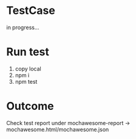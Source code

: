 # TestCase

in progress...

# Run test

1. copy local
2. npm i
3. npm test

# Outcome

Check test report under mochawesome-report -> mochawesome.html/mochawesome.json
